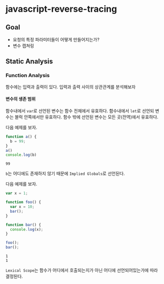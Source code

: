 # javascript-reverse-tracing

## Goal

 - 요청의 특정 파라미터들이 어떻게 만들어지는가?
 - 변수 캡쳐링

## Static Analysis

### Function Analysis

함수에는 입력과 출력이 있다.
입력과 출력 사이의 상관관계를 분석해보자

#### 변수의 생존 범위

함수내에서 `var`로 선언된 변수는 함수 전체에서 유효하다.
함수내에서 `let`로 선언되 변수는 블럭 안쪽에서만 유효하다.
함수 밖에 선언된 변수는 모든 곳(전역)에서 유효하다.

다음 예제를 보자.

```js
function a() {
  b = 99;
}
a()
console.log(b)
```

```
99
```

`b`는 어디에도 존재하지 않기 때문에 `Implied Globals`로 선언된다.

다음 예제를 보자.

```js
var x = 1;

function foo() {
  var x = 10;
  bar();
}

function bar() {
  console.log(x);
}

foo();
bar();
```

```
1
1
```

`Lexical Scope`는 함수가 어디에서 호출되는지가 아닌 어디에 선언되어있는가에 따라 결정된다.
